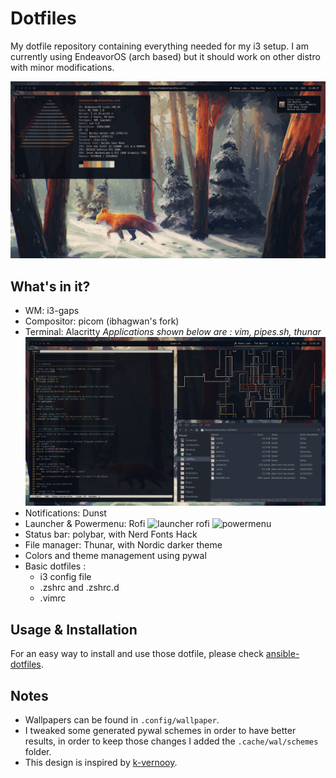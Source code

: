 # Dotfiles

My dotfile repository containing everything needed for my i3 setup. I am currently using EndeavorOS (arch based) but it should work on other distro with minor modifications.

![Desktop gif](screenshots/overview.gif)


## What's in it?

- WM: i3-gaps
- Compositor: picom (ibhagwan's fork)
- Terminal: Alacritty  *Applications shown below are : vim, pipes.sh, thunar*
![launcher rofi](screenshots/terminal.png)
- Notifications: Dunst
- Launcher & Powermenu: Rofi
![launcher rofi](screenshots/rofi.png)
![powermenu](screenshots/powermenu.png)
- Status bar: polybar, with Nerd Fonts Hack
- File manager: Thunar, with Nordic darker theme
- Colors and theme management using pywal
- Basic dotfiles :
    - i3 config file
    - .zshrc and .zshrc.d
    - .vimrc
## Usage & Installation

For an easy way to install and use those dotfile, please check [ansible-dotfiles](https://github.com/BaptisteBdn/ansible-dotfiles).

## Notes
- Wallpapers can be found in `.config/wallpaper`.
- I tweaked some generated pywal schemes in order to have better results, in order to keep those changes I added the `.cache/wal/schemes` folder.
- This design is inspired by [k-vernooy](https://github.com/k-vernooy/dotfiles).